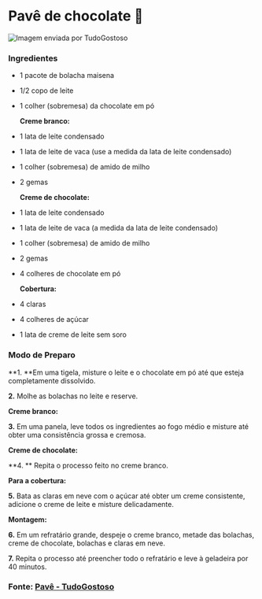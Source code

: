 # Pavê de  chocolate :chocolate_bar:

![Imagem enviada por TudoGostoso](https://img.itdg.com.br/tdg/images/recipes/000/015/939/354452/354452_original.jpg?mode=crop&width=710&height=400)



### Ingredientes

- 1 pacote de bolacha maisena

- 1/2 copo de leite

- 1 colher (sobremesa) da chocolate em pó

  

  **Creme branco:**

- 1 lata de leite condensado

- 1 lata de leite de vaca (use a medida da lata de leite condensado)

- 1 colher (sobremesa) de amido de milho

- 2 gemas

  

  **Creme de chocolate:**

- 1 lata de leite condensado

- 1 lata de leite de vaca (a medida da lata de leite condensado)

- 1 colher (sobremesa) de amido de milho

- 2 gemas

- 4 colheres de chocolate em pó

  

  **Cobertura:**

- 4 claras

- 4 colheres de açúcar

- 1 lata de creme de leite sem soro

  

### Modo de Preparo 

**1. **Em uma tigela, misture o leite e o chocolate em pó até que esteja completamente dissolvido.

**2.** Molhe as bolachas no leite e reserve.



**Creme branco:**

**3.** Em uma panela, leve todos os ingredientes ao fogo médio e misture até obter uma consistência grossa e cremosa.



**Creme de chocolate:**

**4. ** Repita o processo feito no creme branco.



**Para a cobertura:**

**5.** Bata as claras em neve com o açúcar até obter um creme consistente, adicione o creme de leite e misture delicadamente.



**Montagem:**

**6.** Em um refratário grande, despeje o creme branco, metade das bolachas, creme de chocolate, bolachas e claras em neve.

**7.** Repita o processo até preencher todo o refratário e leve à geladeira por 40 minutos.



### Fonte:  [Pavê - TudoGostoso](https://www.tudogostoso.com.br/receita/15939-pave-de-chocolate.html)
